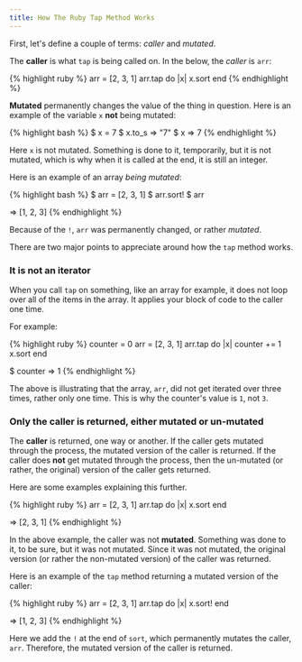 ```yaml
---
title: How The Ruby Tap Method Works
---
```


First, let's define a couple of terms:  *caller* and *mutated*.

The **caller** is what `tap` is being called on.  In the below, the *caller* is `arr`:

{% highlight ruby %}
arr = [2, 3, 1]
arr.tap do |x|
  x.sort
end
{% endhighlight %}

**Mutated** permanently changes the value of the thing in question.  Here is an example of the variable `x` **not** being mutated:

{% highlight bash %}
$ x = 7
$ x.to_s
=> "7"
$ x
=> 7
{% endhighlight %}

Here `x` is not mutated.  Something is done to it, temporarily, but it is not mutated, which is why when it is called at the end, it is still an integer.

Here is an example of an array *being mutated*:

{% highlight bash %}
$ arr = [2, 3, 1]
$ arr.sort!
$ arr

=> [1, 2, 3]
{% endhighlight %}

Because of the `!`, `arr` was permanently changed, or rather *mutated*.

There are two major points to appreciate around how the `tap` method works.

### It is not an iterator

When you call `tap` on something, like an array for example, it does not loop over all of the items in the array.  It applies your block of code to the caller one time.

For example:

{% highlight ruby %}
counter = 0
arr = [2, 3, 1]
arr.tap do |x|
  counter += 1
  x.sort
end

$ counter
=> 1
{% endhighlight %}

The above is illustrating that the array, `arr`, did not get iterated over three times, rather only one time.  This is why the counter's value is `1`, not `3`.


### Only the caller is returned, either mutated or un-mutated

The **caller** is returned, one way or another.  If the caller gets mutated through the process, the mutated version of the caller is returned.  If the caller does **not** get mutated through the process, then the un-mutated (or rather, the original) version of the caller gets returned.

Here are some examples explaining this further.

{% highlight ruby %}
arr = [2, 3, 1]
arr.tap do |x|
  x.sort
end

=> [2, 3, 1]
{% endhighlight %}

In the above example, the caller was not **mutated**.  Something was done to it, to be sure, but it was not mutated.  Since it was not mutated, the original version (or rather the non-mutated version) of the caller was returned.

Here is an example of the `tap` method returning a mutated version of the caller:

{% highlight ruby %}
arr = [2, 3, 1]
arr.tap do |x|
  x.sort!
end

=> [1, 2, 3]
{% endhighlight %}

Here we add the `!` at the end of `sort`, which permanently mutates the caller, `arr`.  Therefore, the mutated version of the caller is returned.
